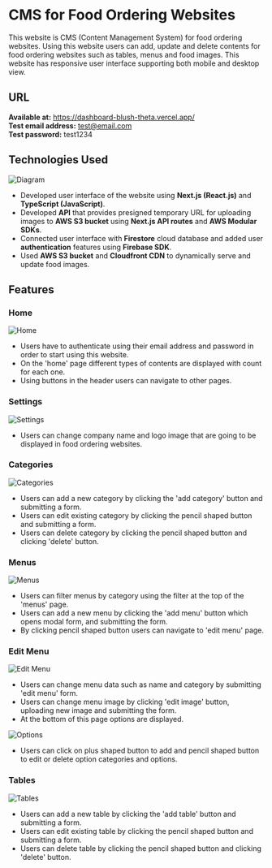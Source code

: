 # CMS for Food Ordering Websites

This website is CMS (Content Management System) for food ordering websites. Using this website users can add, update and delete contents for food ordering websites such as tables, menus and food images. This website has responsive user interface supporting both mobile and desktop view.

## URL

**Available at:** <a href='https://dashboard-blush-theta.vercel.app/'>https://dashboard-blush-theta.vercel.app/</a>\
**Test email address:** test@email.com\
**Test password:** test1234

## Technologies Used

![Diagram](https://github.com/hjkim115/dashboard/blob/main/public/readMeImage/diagram.png)

- Developed user interface of the website using **Next.js (React.js)** and **TypeScript (JavaScript)**.
- Developed **API** that provides presigned temporary URL for uploading images to **AWS S3 bucket** using **Next.js API routes** and **AWS Modular SDKs**.
- Connected user interface with **Firestore** cloud database and added user **authentication** features using **Firebase SDK**.
- Used **AWS S3 bucket** and **Cloudfront CDN** to dynamically serve and update food images.

## Features

### Home

![Home](https://github.com/hjkim115/dashboard/blob/main/public/readMeImage/home.png)

- Users have to authenticate using their email address and password in order to start using this website.
- On the 'home' page different types of contents are displayed with count for each one.
- Using buttons in the header users can navigate to other pages.

### Settings

![Settings](https://github.com/hjkim115/dashboard/blob/main/public/readMeImage/settings.png)

- Users can change company name and logo image that are going to be displayed in food ordering websites.

### Categories

![Categories](https://github.com/hjkim115/dashboard/blob/main/public/readMeImage/categories.png)

- Users can add a new category by clicking the 'add category' button and submitting a form.
- Users can edit existing category by clicking the pencil shaped button and submitting a form.
- Users can delete category by clicking the pencil shaped button and clicking 'delete' button.

### Menus

![Menus](https://github.com/hjkim115/dashboard/blob/main/public/readMeImage/menus.png)

- Users can filter menus by category using the filter at the top of the 'menus' page.
- Users can add a new menu by clicking the 'add menu' button which opens modal form, and submitting the form.
- By clicking pencil shaped button users can navigate to 'edit menu' page.

### Edit Menu

![Edit Menu](https://github.com/hjkim115/dashboard/blob/main/public/readMeImage/editMenu.png)

- Users can change menu data such as name and category by submitting 'edit menu' form.
- Users can change menu image by clicking 'edit image' button, uploading new image and submitting the form.
- At the bottom of this page options are displayed.

![Options](https://github.com/hjkim115/dashboard/blob/main/public/readMeImage/options.png)

- Users can click on plus shaped button to add and pencil shaped button to edit or delete option categories and options.

### Tables

![Tables](https://github.com/hjkim115/dashboard/blob/main/public/readMeImage/tables.png)

- Users can add a new table by clicking the 'add table' button and submitting a form.
- Users can edit existing table by clicking the pencil shaped button and submitting a form.
- Users can delete table by clicking the pencil shaped button and clicking 'delete' button.
